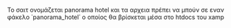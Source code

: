 Το σαιτ ονομάζεται panorama hotel και τα αρχεια πρέπει να μπούν σε εναν φάκελο ΄panorama_hotel΄ ο οποίος θα βρίσκεται μέσα στο htdocs του xamp
